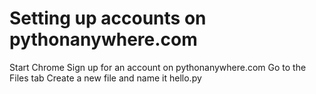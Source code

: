 # Setting up accounts on pythonanywhere.com

Start Chrome
Sign up for an account on pythonanywhere.com
Go to the Files tab
Create a new file and name it hello.py